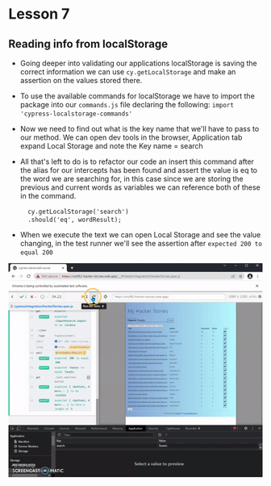 # Lesson 7
## Reading info from localStorage
- Going deeper into validating our applications localStorage is saving the correct information we can use `cy.getLocalStorage` and make an assertion on the values stored there.
- To use the available commands for localStorage we have to import the package into our `commands.js` file declaring the following: `import 'cypress-localstorage-commands'`

- Now we need to find out what is the key name that we'll have to pass to our method.  We can open dev tools in the browser, Application tab expand Local Storage and note the Key name = search

- All that's left to do is to refactor our code an insert this command after the alias for our intercepts has been found and assert the value is eq to the word we are searching for, in this case since we are storing the previous and current words as variables we can reference both of these in the command.

        cy.getLocalStorage('search')
        .should('eq', wordResult);

- When we execute the text we can open Local Storage and see the value changing, in the test runner we'll see the assertion after `expected 200 to equal 200`

![gif](./images/ezgif-2-52228135db.gif)